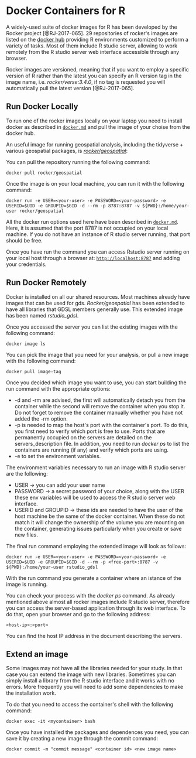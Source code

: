 # Docker Containers for R

A widely-used suite of docker images for R has been developed by the Rocker project [@RJ-2017-065]. 29 repositories of rocker's images are listed on the [docker hub](https://hub.docker.com/u/rocker/) providing R environments customized to perform a variety of tasks. Most of them include R studio server, allowing to work remotely from the R studio server web interface accessible through any browser.

Rocker images are versioned, meaning that if you want to employ a specific version of R rather than the latest you can specify an R version tag in the image name, i.e. *rocker/verse:3.4.0*, if no tag is requested you will automatically pull the latest version [@RJ-2017-065]. 

## Run Docker Locally

To run one of the rocker images locally on your laptop you need to install docker as described in [`docker.md`](06_docker.md) and pull the image of your choise from the docker hub. 

An useful image for running geospatial analysis, including the tidyverse + various geospatial packages, is [*rocker/geospatial*](https://hub.docker.com/r/rocker/geospatial):

 You can pull the repository running the following command:

```shell
docker pull rocker/geospatial
```

Once the image is on your local machine, you can run it with the following command:

```shell
docker run -e USER=<your-user> -e PASSWORD=<your-password> -e USERID=$UID -e GROUPID=$GID -d --rm -p 8787:8787 -v ${PWD}:/home/your-user rocker/geospatial
```
All the docker run options used here have been described in [`docker.md`](06_docker.md). Here, it is assumed that the port 8787 is not occupied on your local machine. If you do not have an instance of R studio server running, that port should be free.

Once you have run the command you can access Rstudio server running on your local host through a browser at: [`http://localhost:8787`](http://localhost:8787) and adding your credentials.

## Run Docker Remotely

Docker is installed on all our shared resources. Most machines already have images that can be used for gds. *Rocker/geospatial* has been extended to have all libraries that GDSL members generally use. This extended image has been named *rstudio_gdsl*.

Once you accessed the server you can list the existing images with the following command:

```shell
docker image ls
```
You can pick the image that you need for your analysis, or pull a new image with the following command:

```shell
docker pull image-tag
```
Once you decided which image you want to use, you can start building the run command with the appropriate options:

* -d and -rm are advised, the first will automatically detach you from the container while the second will remove the container when you stop it. Do not forget to remove the container manually whether you have not added the -rm option.
* -p is needed to map the host's port with the container's port. To do this, you first need to verify which port is free to use. Ports that are permanently occupied on the servers are detailed on the servers_description file. In addition, you need to run *docker ps* to list the containers are running (if any) and verify which ports are using.
* -e to set the environment variables.

The environment variables necessary to run an image with R studio server are the following:
* USER -> you can add your user name
* PASSWORD -> a secret password of your choice, along with the USER these env variables will be used to access the R studio server web interface.
* USERID and GROUPID -> these ids are needed to have the user of the host machine be the same of the docker container. When these do not match it will change the ownership of the volume you are mounting on the container, generating issues particularly when you create or save new files. 


The final run command employing the extended image will look as follows:
```shell
docker run -e USER=<your-user> -e PASSWORD=<your-password> -e USERID=$UID -e GROUPID=$GID -d --rm -p <free-port>:8787 -v ${PWD}:/home/your-user rstudio_gdsl
```

With the run command you generate a container where an istance of the image is running. 

You can check your process with the *docker ps* command. As already mentioned above almost all rocker images include R studio server, therefore you can access the server-based application through its web interface. To do that, open your browser and go to the following address:
```shell
<host-ip>:<port>
``` 
You can find the host IP address in the document describing the servers.

## Extend an image

Some images may not have all the libraries needed for your study. In that case you can extend the image with new libraries. Sometimes you can simply install a library from the R studio interface and it works with no errors. More frequently you will need to add some dependencies to make the installation work.

To do that you need to access the container's shell with the following command:

```shell
docker exec -it <mycontainer> bash
```

Once you have installed the packages and dependences you need, you can save it by creating a new image through the commit command:

```shell
docker commit -m "commit message" <container id> <new image name>
```



